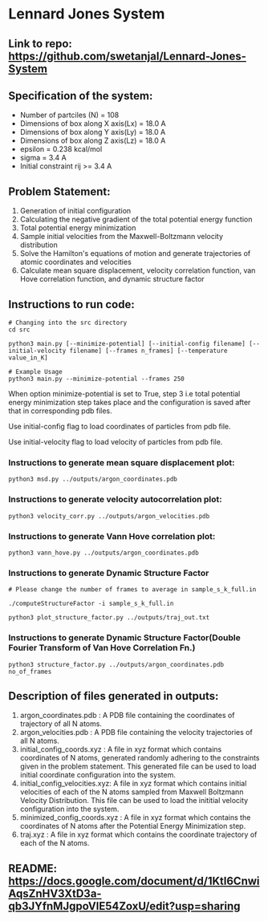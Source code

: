 # Lennard Jones System

## Link to repo: https://github.com/swetanjal/Lennard-Jones-System

## Specification of the system:

- Number of partciles (N) = 108
- Dimensions of box along X axis(Lx) = 18.0 A
- Dimensions of box along Y axis(Ly) = 18.0 A
- Dimensions of box along Z axis(Lz) = 18.0 A
- epsilon = 0.238 kcal/mol
- sigma = 3.4 A
- Initial constraint rij >= 3.4 A

## Problem Statement:

1. Generation of initial configuration
2. Calculating the negative gradient of the total potential energy function
3. Total potential energy minimization
4. Sample initial velocities from the Maxwell-Boltzmann velocity distribution
5. Solve the Hamilton's equations of motion and generate trajectories of atomic 
coordinates and velocities
6. Calculate mean square displacement, velocity correlation function, van Hove
correlation function, and dynamic structure factor

## Instructions to run code:

    # Changing into the src directory
    cd src
    
    python3 main.py [--minimize-potential] [--initial-config filename] [--initial-velocity filename] [--frames n_frames] [--temperature value_in_K]

    # Example Usage
    python3 main.py --minimize-potential --frames 250
    
When option minimize-potential is set to True, step 3 i.e total potential energy minimization step takes place and the configuration is saved after that in corresponding pdb files.

Use initial-config flag to load coordinates of particles from pdb file.

Use initial-velocity flag to load velocity of particles from pdb file.

### Instructions to generate mean square displacement plot:

    python3 msd.py ../outputs/argon_coordinates.pdb

### Instructions to generate velocity autocorrelation plot:

    python3 velocity_corr.py ../outputs/argon_velocities.pdb

### Instructions to generate Vann Hove correlation plot:

    python3 vann_hove.py ../outputs/argon_coordinates.pdb

### Instructions to generate Dynamic Structure Factor
    # Please change the number of frames to average in sample_s_k_full.in
    
    ./computeStructureFactor -i sample_s_k_full.in

    python3 plot_structure_factor.py ../outputs/traj_out.txt

### Instructions to generate Dynamic Structure Factor(Double Fourier Transform of Van Hove Correlation Fn.)

    python3 structure_factor.py ../outputs/argon_coordinates.pdb no_of_frames

## Description of files generated in outputs:

1. argon_coordinates.pdb : A PDB file containing the coordinates of trajectory of all N atoms.
2. argon_velocities.pdb : A PDB file containing the velocity trajectories of all N atoms.
3. initial_config_coords.xyz : A file in xyz format which contains coordinates of N atoms, generated randomly adhering to the constraints given in the problem statement. This generated file can be used to load initial coordinate configuration into the system.
4. initial_config_velocities.xyz: A file in xyz format which contains initial velocities of each of the N atoms sampled from Maxwell Boltzmann Velocity Distribution. This file can be used to load the inititial velocity configuration into the system.
5. minimized_config_coords.xyz : A file in xyz format which contains the coordinates of N atoms after the Potential Energy Minimization step.
6. traj.xyz : A file in xyz format which contains the coordinate trajectory of each of the N atoms.

## README: https://docs.google.com/document/d/1Ktl6CnwiAqsZnHV3XtD3a-qb3JYfnMJgpoVlE54ZoxU/edit?usp=sharing